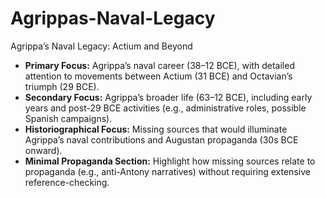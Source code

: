 # Agrippas-Naval-Legacy
Agrippa’s Naval Legacy: Actium and Beyond

* **Primary Focus:** Agrippa’s naval career (38–12 BCE), with detailed attention to movements between Actium (31 BCE) and Octavian’s triumph (29 BCE).  
* **Secondary Focus:** Agrippa’s broader life (63–12 BCE), including early years and post-29 BCE activities (e.g., administrative roles, possible Spanish campaigns).  
* **Historiographical Focus:** Missing sources that would illuminate Agrippa’s naval contributions and Augustan propaganda (30s BCE onward).  
* **Minimal Propaganda Section:** Highlight how missing sources relate to propaganda (e.g., anti-Antony narratives) without requiring extensive reference-checking.
